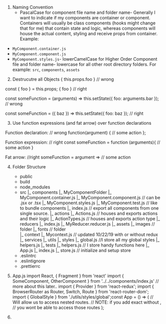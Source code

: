 1. Naming Convention
   - PascalCase for component file name and folder name- Generally I want to indicate if my components are container or component. Containers will usually be class components (hooks might change that for me) that contain state and logic, whereas components
will house the actual content, styling and receive props from container. Example:
  - `MyComponent.container.js`
  - `MyComponent.component.js`
  - `MyComponent.styles.js`- lowerCamelCase for Higher Order Component file and folder name- lowercase for all other root directory folders. For example: `src`, `components`, `assets`

2. Destrucutre all Objects
<label>{ this.props.foo }</label> // wrong

const { foo } = this.props;
<label>{ foo }</label>            // right

const someFunction = (arguments) => 
  this.setState({ 
   foo: arguments.bar
}); 	                         // wrong

const someFunction = ({ baz }) =>
  this.setState({ 
    foo: baz 
});         	                // right

3. Use function expressions (and fat arrow) over function declarations
   
Function declaration:     // wrong
  function(argument) {
    // some action
  };

Function expression:   // right
  const someFunction = function (arguments){ 
    // some action
  }

Fat arrow:             //right
  someFunction = argument => // some action

4. Folder Structure
   - public
   - build
   - node_modules
   - src
       |_ components
           |_ MyComponentFolder
               |_ MyComponent.container.js
               |_ MyComponent.component.js // can be .jsx or .tsx
               |_ MyComponent.styles.js
               |_ MyComponent.test.js // like to bundle components
           |_ index.js // export all components from one single source.
       |_ actions
            |_ Actions.js // houses and exports actions and their logic
            |_ ActionTypes.js // houses and exports action type
        |_ reducers
                |_ index.js
                |_ MyReducer.reducer.js
       |_ assets
           |_ images // folder
           |_ fonts // folder  
       |_ context
          |_ Mycontext.js  // updated 10/22/19 with or without redux
       |_ services
       |_ utils
           |_ styles
              |_ global.js //I store all my global styles
              |_ helpers.js
           |_ tests
              |_ helpers.js // I store handy functions here
       |_ App.js
       |_ index.js
       |_ store.js // initialize and setup store
   - .eslintrc
   - .eslintignore
   - .prettierrc

5. App.js 
    import React, { Fragment } from 'react'
    import { SomeComponent, OtherComponent } from '../../components/index.js' // more about this later..
    import { Provider } from 'react-redux';
    import { BrowserRouter as Router, Switch, Route } from 'react-router-dom';
    import { GlobalStyle } from './utils/styles/global';const App = () => (
    <Provider store={store}> 
        <Fragment>
            <GlobalStyle />
            <Router>
                <Switch> // Will allow us to access nested routes.
                        // NOTE: if you add exact without <switch>,
                        // you wont be able to access those routes
                    <Route path="/" component={SomeComponent}>
                    <Route exact path="/" component={OtherComponent}>
                </Switch>
            </Router>
        </Fragment>
    </Provider>
    );

6.